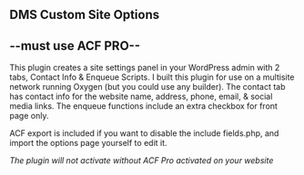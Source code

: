 DMS Custom Site Options
-------------------- 
--must use ACF PRO--
--------------------
This plugin creates a site settings panel in your WordPress admin with 2 tabs, Contact Info & Enqueue Scripts. I built this plugin for use on a multisite network running Oxygen (but you could use any builder).
The contact tab has contact info for the website name, address, phone, email, & social media links.
The enqueue functions include an extra checkbox for front page only.

ACF export is included if you want to disable the include fields.php, and import the options page yourself to edit it.

*The plugin will not activate without ACF Pro activated on your website*
